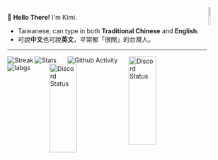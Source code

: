<img align="right" width="10%" src="https://s3.getstickerpack.com/storage/uploads/sticker-pack/hutao/sticker_6.png?6baaddef7714bd996775ff3b50fa7bee&d=200x200">

:wave: **Hello There!** I'm Kimi.
- Taiwanese, can type in both **Traditional Chinese** and **English**.
- 可說**中文**也可說**英文**，平常都「很閒」的台灣人。

---
</p>
  <img align="left" src="https://github-readme-streak-stats.herokuapp.com/?user=Kimi898246&theme=dracula" alt="Streak" />
    <img align="right" height="200px" width= "35%" src="https://lanyard.cnrad.dev/api/325290687698567168" alt="Discord Status"> <!--kimi-->
  <img align="left"  src="https://github-readme-stats.vercel.app/api?username=Kimi898246&count_private=true&show_icons=true&line_height=20&show_icons=true&theme=dracula" alt="Stats" />
    <img align="right" height="200px" width= "35%" src="https://lanyard.cnrad.dev/api/252090676068614145" alt="Discord Status"> <!--magi-->
  <img align="left" src="https://github-readme-stats.vercel.app/api/top-langs/?username=Kimi898246&layout=compact&langs_count=8&card_width=445&show_icons=true&theme=dracula" alt="labgs" />

</p>

</p>
<p align="center">
 <img src="https://activity-graph.herokuapp.com/graph?username=Kimi898246&theme=rogue" align="center" alt="Github Activity" />
</p>




